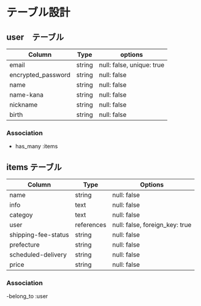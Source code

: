 # テーブル設計

## user　テーブル

 | Column              | Type      | options                        |
 | --------------------| --------- | ------------------------------ |
 | email               | string    | null: false, unique: true      |
 | encrypted_password  | string    | null: false                    |
 | name                | string    | null: false                    |
 | name-kana           | string    | null: false                    |
 | nickname            | string    | null: false                    |
 | birth               | string    | null: false                    |

 ### Association
 
 - has_many :items

 ## items テーブル

 | Column              | Type      | Options                        |
 | ------------------- | --------- | ------------------------------ |
 | name                | string    | null: false                    |
 | info                | text      | null: false                    |
 | categoy             | text      | null: false                    |
 | user                | references| null: false, foreign_key: true |
 | shipping-fee-status | string    | null: false                    |
 | prefecture          | string    | null: false                    |
 | scheduled-delivery  | string    | null: false                    |
 | price               | string    | null: false                    |

 ### Association

 -belong_to :user